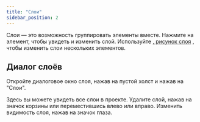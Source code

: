 ```yaml
---
title: "Слои"
sidebar_position: 2
---
```


Слои — это возможность группировать элементы вместе. Нажмите на элемент, чтобы увидеть и изменить слой. Используйте [, рисунок слоя](tools/layer.md) , чтобы изменить слои нескольких элементов.

## Диалог слоёв

Откройте диалоговое окно слоя, нажав на пустой холст и нажав на "Слои".

Здесь вы можете увидеть все слои в проекте. Удалите слой, нажав на значок корзины или переместившись влево или вправо. Изменить видимость слоя, нажав на значок глаза.

